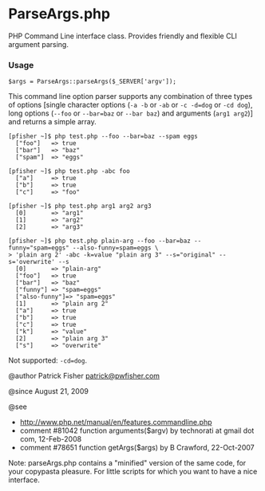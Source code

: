 ParseArgs.php
===============

PHP Command Line interface class. Provides friendly and flexible CLI argument parsing.

### Usage

    $args = ParseArgs::parseArgs($_SERVER['argv']);

This command line option parser supports any combination of three types of options
[single character options (`-a -b` or `-ab` or `-c -d=dog` or `-cd dog`),
long options (`--foo` or `--bar=baz` or `--bar baz`)
and arguments (`arg1 arg2`)] and returns a simple array.

    [pfisher ~]$ php test.php --foo --bar=baz --spam eggs
      ["foo"]   => true
      ["bar"]   => "baz"
      ["spam"]  => "eggs"

    [pfisher ~]$ php test.php -abc foo
      ["a"]     => true
      ["b"]     => true
      ["c"]     => "foo"

    [pfisher ~]$ php test.php arg1 arg2 arg3
      [0]       => "arg1"
      [1]       => "arg2"
      [2]       => "arg3"

    [pfisher ~]$ php test.php plain-arg --foo --bar=baz --funny="spam=eggs" --also-funny=spam=eggs \
    > 'plain arg 2' -abc -k=value "plain arg 3" --s="original" --s='overwrite' --s
      [0]       => "plain-arg"
      ["foo"]   => true
      ["bar"]   => "baz"
      ["funny"] => "spam=eggs"
      ["also-funny"]=> "spam=eggs"
      [1]       => "plain arg 2"
      ["a"]     => true
      ["b"]     => true
      ["c"]     => true
      ["k"]     => "value"
      [2]       => "plain arg 3"
      ["s"]     => "overwrite"

Not supported: `-cd=dog`.

@author              Patrick Fisher <patrick@pwfisher.com>

@since               August 21, 2009

@see
* http://www.php.net/manual/en/features.commandline.php
* comment #81042 function arguments($argv) by technorati at gmail dot com, 12-Feb-2008
* comment #78651 function getArgs($args) by B Crawford, 22-Oct-2007

Note: parseArgs.php contains a "minified" version of the same code, for your copypasta pleasure.
For little scripts for which you want to have a nice interface.
